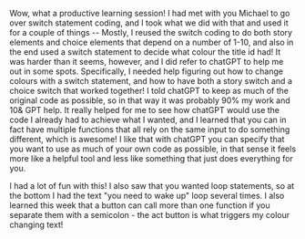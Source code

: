 Wow, what a productive learning session! I had met with you Michael to go over switch statement coding, and I took what we did with that and used it for a couple of things -- Mostly, I reused the switch coding to do both story elements and choice elements that depend on a number of 1-10, and also in the end used a switch statement to decide what colour the title id had! It was harder than it seems, however, and I did refer to chatGPT to help me out in some spots. Specifically, I needed help figuring out how to change colours with a switch statement, and how to have both a story switch and a choice switch that worked together! I told chatGPT to keep as much of the original code as possible, so in that way it was probably 90% my work and 10& GPT help. It really helped for me to see how chatGPT would use the code I already had to achieve what I wanted, and I learned that you can in fact have multiple functions that all rely on the same input to do something different, which is awesome! I like that with chatGPT you can specify that you want to use as much of your own code as possible, in that sense it feels more like a helpful tool and less like something that just does everything for you.

I had a lot of fun with this! I also saw that you wanted loop statements, so at the bottom I had the text "you need to wake up" loop several times. I also learned this week that a button can call more than one function if you separate them with a semicolon - the act button is what triggers my colour changing text!
